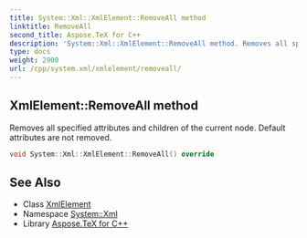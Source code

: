 ```yaml
---
title: System::Xml::XmlElement::RemoveAll method
linktitle: RemoveAll
second_title: Aspose.TeX for C++
description: 'System::Xml::XmlElement::RemoveAll method. Removes all specified attributes and children of the current node. Default attributes are not removed in C++.'
type: docs
weight: 2900
url: /cpp/system.xml/xmlelement/removeall/
---
```

## XmlElement::RemoveAll method


Removes all specified attributes and children of the current node. Default attributes are not removed.

```cpp
void System::Xml::XmlElement::RemoveAll() override
```

## See Also

* Class [XmlElement](../)
* Namespace [System::Xml](../../)
* Library [Aspose.TeX for C++](../../../)
